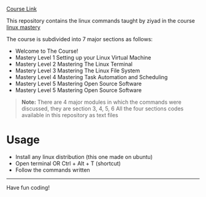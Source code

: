 
<a href = "https://www.udemy.com/linux-mastery/">Course Link</a>

This repository contains the linux commands taught by ziyad in the course <a href = "https://www.udemy.com/linux-mastery/">linux mastery</a>

The course is subdivided into 7 major sections as follows:

- Welcome to The Course!
- Mastery Level 1 Setting up your Linux Virtual Machine
- Mastery Level 2 Mastering The Linux Terminal
- Mastery Level 3 Mastering The Linux File System
- Mastery Level 4 Mastering Task Automation and Scheduling
- Mastery Level 5 Mastering Open Source Software
- Mastery Level 5 Mastering Open Source Software



> **Note:** 
> There are 4 major modules in which the commands were discussed, they are section 3, 4, 5, 6
> All the four sections codes available in this repository as text files


 <h1>Usage</h1>
 
- Install any linux distribution (this one made on ubuntu)
- Open terminal OR Ctrl + Alt + T (shortcut)
- Follow the commands written
---


Have fun coding!
